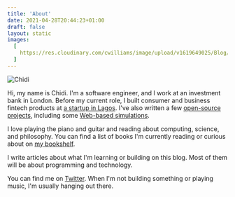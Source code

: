 ```yaml
---
title: 'About'
date: 2021-04-28T20:44:23+01:00
draft: false
layout: static
images:
  [
    https://res.cloudinary.com/cwilliams/image/upload/v1619649025/Blog/EIxuQfNv_400x400.jpg,
  ]
---
```


![Chidi](https://res.cloudinary.com/cwilliams/image/upload/c_scale,w_200/v1619649025/Blog/EIxuQfNv_400x400.jpg)

Hi, my name is Chidi. I'm a software engineer, and I work at an investment bank in London. Before my current role, I built consumer and business fintech products at [a startup in Lagos](/2020/#changing-jobs). I've also written a few [open-source projects](https://github.com/chidiwilliams/), including some [Web-based simulations](/simulations/).

I love playing the piano and guitar and reading about computing, science, and philosophy. You can find a list of books I'm currently reading or curious about on [my bookshelf](/bookshelf/).

I write articles about what I'm learning or building on this blog. Most of them will be about programming and technology.

You can find me on [Twitter](https://twitter.com/ChidiWilliams__). When I'm not building something or playing music, I'm usually hanging out there.
